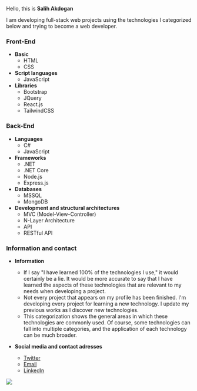 Hello, this is **Salih Akdogan**

I am developing full-stack web projects using the technologies I categorized below and trying to become a web developer.

###  Front-End
- **Basic**
    - HTML
    - CSS
- **Script languages**
    - JavaScript
- **Libraries**
    - Bootstrap
    - JQuery
    - React.js
    - TailwindCSS

### Back-End
- **Languages**
    - C#
    - JavaScript
- **Frameworks**
    - .NET
    - .NET Core
    - Node.js
    - Express.js
- **Databases**
    - MSSQL
    - MongoDB
- **Development and structural architectures**
    - MVC (Model-View-Controller)
    - N-Layer Architecture
    - API
    - RESTful API

### Information and contact
- **Information**
    - If I say "I have learned 100% of the technologies I use," it would certainly be a lie. It would be more accurate to say that I have learned the aspects of these technologies that are relevant to my needs when developing a project.
    - Not every project that appears on my profile has been finished. I'm developing every project for learning a new technology. I update my previous works as I discover new technologies.
    - This categorization shows the general areas in which these technologies are commonly used. Of course, some technologies can fall into multiple categories, and the application of each technology can be much broader.

- **Social media and contact adresses**
    - [Twitter](https://twitter.com/salihakdogn/)
    - [Email](mailto:salihakdogan1@gmail.com)
    - [LinkedIn](https://www.linkedin.com/in/salih-akdogan-07834523a/)

[![](https://visitcount.itsvg.in/api?id=salihakdogan&icon=0&color=12)](https://visitcount.itsvg.in)
